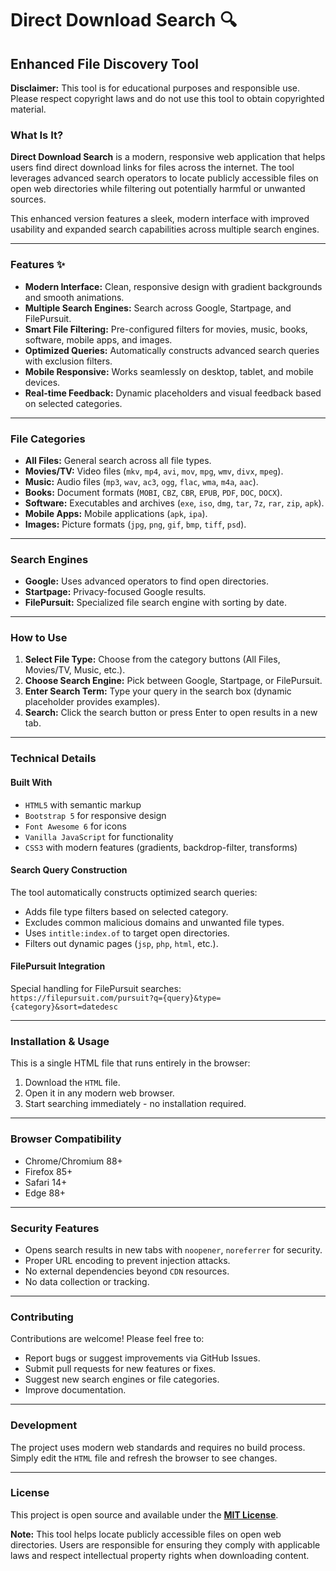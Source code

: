 # Direct Download Search 🔍

## Enhanced File Discovery Tool

**Disclaimer:** This tool is for educational purposes and responsible use. Please respect copyright laws and do not use this tool to obtain copyrighted material.

### What Is It?

**Direct Download Search** is a modern, responsive web application that helps users find direct download links for files across the internet. The tool leverages advanced search operators to locate publicly accessible files on open web directories while filtering out potentially harmful or unwanted sources.

This enhanced version features a sleek, modern interface with improved usability and expanded search capabilities across multiple search engines.

---

### Features ✨

* **Modern Interface:** Clean, responsive design with gradient backgrounds and smooth animations.
* **Multiple Search Engines:** Search across Google, Startpage, and FilePursuit.
* **Smart File Filtering:** Pre-configured filters for movies, music, books, software, mobile apps, and images.
* **Optimized Queries:** Automatically constructs advanced search queries with exclusion filters.
* **Mobile Responsive:** Works seamlessly on desktop, tablet, and mobile devices.
* **Real-time Feedback:** Dynamic placeholders and visual feedback based on selected categories.

---

### File Categories

* **All Files:** General search across all file types.
* **Movies/TV:** Video files (`mkv`, `mp4`, `avi`, `mov`, `mpg`, `wmv`, `divx`, `mpeg`).
* **Music:** Audio files (`mp3`, `wav`, `ac3`, `ogg`, `flac`, `wma`, `m4a`, `aac`).
* **Books:** Document formats (`MOBI`, `CBZ`, `CBR`, `EPUB`, `PDF`, `DOC`, `DOCX`).
* **Software:** Executables and archives (`exe`, `iso`, `dmg`, `tar`, `7z`, `rar`, `zip`, `apk`).
* **Mobile Apps:** Mobile applications (`apk`, `ipa`).
* **Images:** Picture formats (`jpg`, `png`, `gif`, `bmp`, `tiff`, `psd`).

---

### Search Engines

* **Google:** Uses advanced operators to find open directories.
* **Startpage:** Privacy-focused Google results.
* **FilePursuit:** Specialized file search engine with sorting by date.

---

### How to Use

1.  **Select File Type:** Choose from the category buttons (All Files, Movies/TV, Music, etc.).
2.  **Choose Search Engine:** Pick between Google, Startpage, or FilePursuit.
3.  **Enter Search Term:** Type your query in the search box (dynamic placeholder provides examples).
4.  **Search:** Click the search button or press Enter to open results in a new tab.

---

### Technical Details

#### Built With

* `HTML5` with semantic markup
* `Bootstrap 5` for responsive design
* `Font Awesome 6` for icons
* `Vanilla JavaScript` for functionality
* `CSS3` with modern features (gradients, backdrop-filter, transforms)

#### Search Query Construction

The tool automatically constructs optimized search queries:

* Adds file type filters based on selected category.
* Excludes common malicious domains and unwanted file types.
* Uses `intitle:index.of` to target open directories.
* Filters out dynamic pages (`jsp`, `php`, `html`, etc.).

#### FilePursuit Integration

Special handling for FilePursuit searches:
`https://filepursuit.com/pursuit?q={query}&type={category}&sort=datedesc`

---

### Installation & Usage

This is a single HTML file that runs entirely in the browser:

1.  Download the `HTML` file.
2.  Open it in any modern web browser.
3.  Start searching immediately - no installation required.

---

### Browser Compatibility

* Chrome/Chromium 88+
* Firefox 85+
* Safari 14+
* Edge 88+

---

### Security Features

* Opens search results in new tabs with `noopener`, `noreferrer` for security.
* Proper URL encoding to prevent injection attacks.
* No external dependencies beyond `CDN` resources.
* No data collection or tracking.

---

### Contributing

Contributions are welcome! Please feel free to:

* Report bugs or suggest improvements via GitHub Issues.
* Submit pull requests for new features or fixes.
* Suggest new search engines or file categories.
* Improve documentation.

---

### Development

The project uses modern web standards and requires no build process. Simply edit the `HTML` file and refresh the browser to see changes.

---

### License

This project is open source and available under the **[MIT License](LICENSE)**.

**Note:** This tool helps locate publicly accessible files on open web directories. Users are responsible for ensuring they comply with applicable laws and respect intellectual property rights when downloading content.
